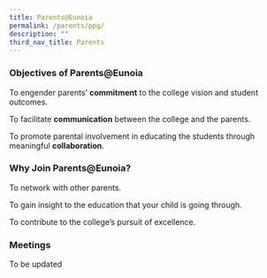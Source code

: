 ```yaml
---
title: Parents@Eunoia
permalink: /parents/ppg/
description: ""
third_nav_title: Parents
---
```

### Objectives of Parents@Eunoia

To engender parents’ **commitment** to the college vision and student outcomes.

To facilitate **communication** between the college and the parents.

To promote parental involvement in educating the students through meaningful **collaboration**.

### Why Join Parents@Eunoia?

To network with other parents.

To gain insight to the education that your child is going through.

To contribute to the college’s pursuit of excellence.

### Meetings

To be updated